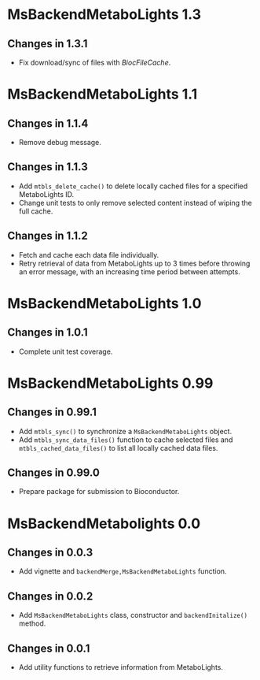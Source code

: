# MsBackendMetaboLights 1.3

## Changes in 1.3.1

- Fix download/sync of files with *BiocFileCache*.

# MsBackendMetaboLights 1.1

## Changes in 1.1.4

- Remove debug message.

## Changes in 1.1.3

- Add `mtbls_delete_cache()` to delete locally cached files for a specified
  MetaboLights ID.
- Change unit tests to only remove selected content instead of wiping the full
  cache.

## Changes in 1.1.2

- Fetch and cache each data file individually.
- Retry retrieval of data from MetaboLights up to 3 times before throwing an
  error message, with an increasing time period between attempts.

# MsBackendMetaboLights 1.0

## Changes in 1.0.1

- Complete unit test coverage.

# MsBackendMetaboLights 0.99

## Changes in 0.99.1

- Add `mtbls_sync()` to synchronize a `MsBackendMetaboLights` object.
- Add `mtbls_sync_data_files()` function to cache selected files and
  `mtbls_cached_data_files()` to list all locally cached data files.

## Changes in 0.99.0

- Prepare package for submission to Bioconductor.

# MsBackendMetabolights 0.0

## Changes in 0.0.3

- Add vignette and `backendMerge,MsBackendMetaboLights` function.

## Changes in 0.0.2

- Add `MsBackendMetaboLights` class, constructor and `backendInitalize()`
  method.

## Changes in 0.0.1

- Add utility functions to retrieve information from MetaboLights.
